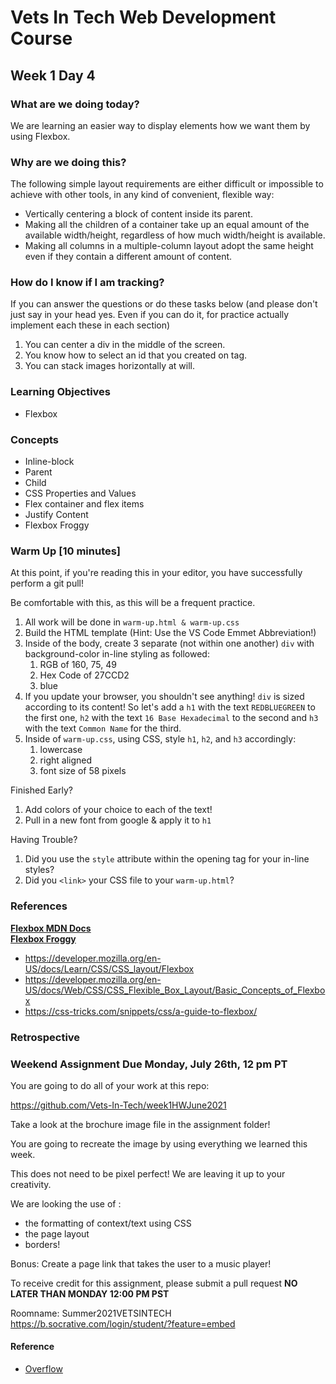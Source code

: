 # Vets In Tech Web Development Course

## Week 1 Day 4


### What are we doing today?
We are learning an easier way to display elements how we want them by using Flexbox.


### Why are we doing this?
The following simple layout requirements are either difficult or impossible to achieve with other tools, in any kind of convenient, flexible way:


- Vertically centering a block of content inside its parent.
- Making all the children of a container take up an equal amount of the available width/height, regardless of how much width/height is available.
- Making all columns in a multiple-column layout adopt the same height even if they contain a different amount of content.


### How do I know if I am tracking?
If you can answer the questions or do these tasks below (and please don't just say in your head yes. Even if you can do it, for practice actually implement each these in each section)
1. You can center a div in the middle of the screen.
2. You know how to select an id that you created on tag.
3. You can stack images horizontally at will.


### Learning Objectives

- Flexbox


### Concepts
   - Inline-block
   - Parent 
   - Child
   - CSS Properties and Values
   - Flex container and flex items
   - Justify Content
   - Flexbox Froggy

### Warm Up [10 minutes]

At this point, if you're reading this in your editor, you have successfully perform a git pull!

Be comfortable with this, as this will be a frequent practice.

1. All work will be done in `warm-up.html & warm-up.css`
2. Build the HTML template (Hint: Use the VS Code Emmet Abbreviation!)
3. Inside of the body, create 3 separate (not within one another) `div` with background-color in-line styling as followed:
   1. RGB of 160, 75, 49
   2. Hex Code of 27CCD2
   3. blue
4. If you update your browser, you shouldn't see anything! `div` is sized according to its content! So let's add a `h1` with the text `REDBLUEGREEN` to the first one, `h2` with the text `16 Base Hexadecimal` to the second and `h3` with the text `Common Name` for the third.
5. Inside of `warm-up.css`, using CSS, style `h1`, `h2`, and `h3` accordingly:
   1. lowercase
   2. right aligned
   3. font size of 58 pixels

Finished Early?

1. Add colors of your choice to each of the text!
2. Pull in a new font from google & apply it to `h1`

Having Trouble?

1. Did you use the `style` attribute within the opening tag for your in-line styles?
2. Did you `<link>` your CSS file to your `warm-up.html`?
   
   
### References

**[Flexbox MDN Docs](https://developer.mozilla.org/en-US/docs/Learn/CSS/CSS_layout/Flexbox)** <br>
**[Flexbox Froggy](https://flexboxfroggy.com/)** <br>

- https://developer.mozilla.org/en-US/docs/Learn/CSS/CSS_layout/Flexbox
- https://developer.mozilla.org/en-US/docs/Web/CSS/CSS_Flexible_Box_Layout/Basic_Concepts_of_Flexbox
- https://css-tricks.com/snippets/css/a-guide-to-flexbox/


### Retrospective

### Weekend Assignment Due Monday, July 26th, 12 pm PT

You are going to do all of your work at this repo:

https://github.com/Vets-In-Tech/week1HWJune2021

Take a look at the brochure image file in the assignment folder!

You are going to recreate the image by using everything we learned this week.

This does not need to be pixel perfect! We are leaving it up to your creativity.

We are looking the use of :

- the formatting of context/text using CSS
- the page layout
- borders!

Bonus: Create a page link that takes the user to a music player!

To receive credit for this assignment, please submit a pull request **NO LATER THAN MONDAY 12:00 PM PST**

Roomname: Summer2021VETSINTECH
https://b.socrative.com/login/student/?feature=embed




#### Reference
- [Overflow](https://developer.mozilla.org/en-US/docs/Learn/CSS/Building_blocks/Overflowing_content)

